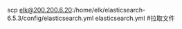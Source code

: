 scp elk@200.200.6.20:/home/elk/elasticsearch-6.5.3/config/elasticsearch.yml elasticsearch.yml    #拉取文件